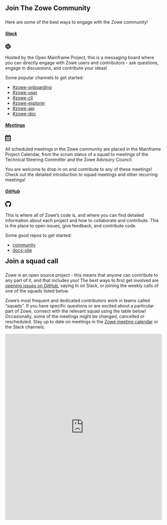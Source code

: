 ---
---

<!-- SPDX-License-Identifier: CC-BY-4.0 -->
<!-- Copyright Contributors to the Zowe project. -->

<section class="whitebackground">
  <h1 id="download" style="margin-bottom: 1.5rem">Join The Zowe Community</h1>
  <p>Here are some of the best ways to engage with the Zowe community!</p>

  <div class="card-deck">
  <div class="card mb-3">
    <div class="card-body">
      <div class="d-flex align-items-baseline">
        <h5 class="text-left"><a href="{{ site.slack_url }}">Slack</a></h5>
        <img class="ml-2" style="height: 20px" src="assets/img/slack-community.svg">
      </div>
      <p class="card-text">Hosted by the Open Mainframe Project, this is a messaging board where you can directly engage with Zowe users and contributors - ask questions, engage in discussions, and contribute your ideas!</p>
      <p>Some popular channels to get started: <ul>
      <li><a href="{{ site.zowe_onboarding_slack_url }}">#zowe-onboarding</a></li> 
      <li><a href="{{ site.zowe_user_slack_url }}">#zowe-user</a></li> 
      <li><a href="{{ site.zowe_cli_slack_url }}">#zowe-cli</a></li> 
      <li><a href="{{ site.zowe_explorer_slack_url }}">#zowe-explorer</a></li> 
      <li><a href="{{ site.apiml_slack_url }}">#zowe-api</a></li>
      <li><a href="{{ site.zowe_doc_slack_url }}">#zowe-doc</a></li> 
      </ul>
      </p>
    </div>
  </div>
  <div class="card mb-3">
    <div class="card-body">
      <div class="d-flex align-items-baseline">
        <h5 class="text-left"><a href="{{ site.omp_calendar_url }}">Meetings</a></h5>
        <img class="ml-2" style="height: 20px" src="assets/img/calendar-community.svg">
      </div>
      <p class="card-text">All scheduled meetings in the Zowe community are placed in the Mainframe Project Calendar, from the scrum status of a squad to meetings of the Technical Steering Committer and the Zowe Advisory Council. </p>
      <p>You are welcome to drop in on and contribute to any of these meetings! Check out the detailed introduction to squad meetings and other recurring meetings! </p>
    </div>
  </div>
  <div class="card mb-3">
    <div class="card-body">
      <div class="d-flex align-items-baseline">
        <h5 class="text-left"><a href="{{ site.github_repo_url }}">GitHub</a></h5>
        <img class="ml-2" style="height: 20px" src="assets/img/github-community.svg">
      </div>
      <p class="card-text">This is where all of Zowe’s code is, and where you can find detailed information about each project and how to collaborate and contribute. This is the place to open issues, give feedback, and contribute code.</p>
      <p>Some good repos to get started: <ul>
      <li><a href="{{ site.zowe_community_repo_url }}">community</a></li> 
      <li><a href="{{ site.zowe_docs_repo_url }}">docs-site</a></li>  
      </ul>
      </p>
    </div>
  </div>
</div>

  <div>
    <h2 style="margin-bottom: 1.5rem; margin-top: 2%">Join a squad call</h2>
    <p>Zowe is an open source project - this means that anyone can contribute to any part of it, and that includes you! The best ways to first get involved are <a href="{{ site.create_zowe_issue_url }}">opening issues on GitHub</a>, saying hi on Slack, or joining the weekly calls of one of the squads listed below.</p>
    <p>Zowe’s most frequent and dedicated contributors work in teams called “squads”. If you have specific questions or are excited about a particular part of Zowe, connect with the relevant squad using the table below! Occasionally, some of the meetings might be changed, cancelled or rescheduled. Stay up to date on meetings in the <a href="{{ site.omp_calendar_url }}">Zowe meeting calendar</a> or the Slack channels.</p>
    <iframe class="mt-4" src="https://calendar.google.com/calendar/embed?src=c55ndlc8frlvhau31r13fggmvfg4qmeu%40import.calendar.google.com&ctz=America%2FNew_York" style="border: 0" width="100%" height="600" frameborder="0" scrolling="no"></iframe>
  </div>
</section>

<!-- Manual Editable Calendar-->
<!-- {% if site.data.squad_call %}
    <div>
      <table class="table table-bordered">
        <thead>
          <tr>
            <th scope="col">Squad Name</th>
            <th scope="col" colspan="2">Description</th>
            <th scope="col">Meeting Details</th>
          </tr>
        </thead>
        <tbody>
          {% for squad in site.data.squad_call %}
            <tr>
              <td>
                <p style="margin-bottom: 0">{{ squad.squad-name }}</p>
                <a href="{{ squad.github-link }}"><p>GitHub</p></a>
              </td>
              <td colspan="2">{{ squad.description }}</td>
              <td>
                {% if squad.day %}
                  <p style="margin-bottom: 0rem">{{ squad.day }}</p>
                {% endif %}
                {% if squad.slack %}
                  <p style="margin-bottom: 0rem"><b>Slack Channel:</b> {{ squad.slack }}</p>
                {% endif %}
                {% if squad.meeting-link %}
                  <a href="{{ squad.meeting-link }}">Join this squad’s meeting</a>
                {% endif %}
              </td>
            </tr>
          {% endfor %}
        </tbody>
      </table>
    </div>
    {% endif %}
  </div>
  <div>
    <h2 style="margin-bottom: 1.5rem; margin-top: 2%">Join other meetings</h2>
    <p>Check out other great discussions that are happening each week!</p>
    {% if site.data.other_call %}
    <div>
      <table class="table table-bordered">
        <thead>
          <tr>
            <th scope="col" style="width: auto">Meeting</th>
            <th scope="col">Description</th>
            <th scope="col" colspan="2" style="width: 480px">Meeting Details</th>
          </tr>
        </thead>
        <tbody>
          {% for squad in site.data.other_call %}
            <tr>
              <td>
                <p style="margin-bottom: 0">{{ squad.squad-name }}</p>
                <a href="{{ squad.github-link }}"><p>GitHub</p></a>
              </td>
              <td>{{ squad.description }}</td>
              <td colspan="2">
                {% if squad.day %}
                  <p style="margin-bottom: 0rem">{{ squad.day }}</p>
                {% endif %}
                {% if squad.slack %}
                  <p style="margin-bottom: 0rem">Slack Channel: {{ squad.slack }}</p>
                {% endif %}
                {% if squad.meeting-link %}
                  <a href="{{ squad.meeting-link }}">Join this meeting</a>
                {% endif %}
              </td>
            </tr>
          {% endfor %}
        </tbody>
      </table>
    </div>
  {% endif %} -->